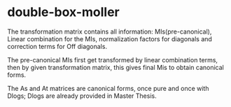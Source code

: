 # double-box-moller

The transformation matrix contains all information: MIs(pre-canonical), Linear combination for the MIs, normalization factors for diagonals and correction terms for Off diagonals.

The pre-canonical MIs first get transformed by linear combination terms, then by given transformation matrix, this gives final Mis to obtain canonical forms.

The As and At matrices are canonical forms, once pure and once with Dlogs; Dlogs are already provided in Master Thesis.
